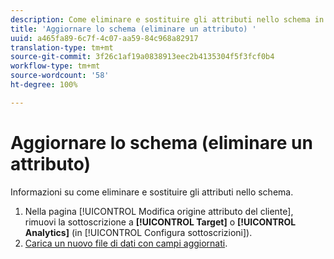 ```yaml
---
description: Come eliminare e sostituire gli attributi nello schema in Adobe Experience Cloud.
title: 'Aggiornare lo schema (eliminare un attributo) '
uuid: a465fa89-6c7f-4c07-aa59-84c968a82917
translation-type: tm+mt
source-git-commit: 3f26c1af19a0838913eec2b4135304f5f3fcf0b4
workflow-type: tm+mt
source-wordcount: '58'
ht-degree: 100%

---
```



# Aggiornare lo schema (eliminare un attributo)

Informazioni su come eliminare e sostituire gli attributi nello schema.

1. Nella pagina [!UICONTROL Modifica origine attributo del cliente], rimuovi la sottoscrizione a **[!UICONTROL Target]** o **[!UICONTROL Analytics]** (in [!UICONTROL Configura sottoscrizioni]).
1. [Carica un nuovo file di dati con campi aggiornati](../attributes/t-crs-usecase.md#task_BCC327B2A0EF4A1BBB2934013AB92B78).
